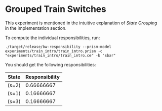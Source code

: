 # Grouped Train Switches

This experiment is mentioned in the intuitive explanation of _State Grouping_ in the implementation section.

To compute the individual responsibilities, run:

    ./target/release/bw-responsibility --prism-model experiments/train_intro/train_intro.prism -c "experiments/train_intro/train_intro.ce" -b "sbar"

You should get the following responsibilities:

| State | Responsibility |
|-------|----------------|
| (s=2) | 0.66666667     |
| (s=1) | 0.16666667     |
| (s=3) | 0.16666667     |
